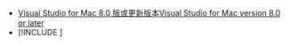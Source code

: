 * [<span data-ttu-id="44417-101">Visual Studio for Mac 8.0 版或更新版本</span><span class="sxs-lookup"><span data-stu-id="44417-101">Visual Studio for Mac version 8.0 or later</span></span>](https://visualstudio.microsoft.com/vs/mac/)
* [!INCLUDE [](~/includes/3.0-SDK.md)]
